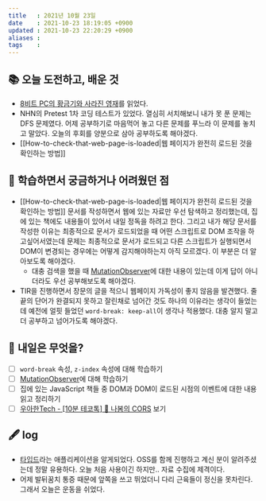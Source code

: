 ```yaml
---
title   : 2021년 10월 23일 
date    : 2021-10-23 18:19:05 +0900
updated : 2021-10-23 22:20:29 +0900
aliases : 
tags    : 
---
```

## 📚 오늘 도전하고, 배운 것
- [8비트 PC의 황금기와 사라진 영재](https://tir.netlify.app/Life/the-golden-age-of-8-bit-PC-and-genius-who-disappeared)를 읽었다.  
- NHN의 Pretest 1차 코딩 테스트가 있었다. 열심히 서치해보니 내가 못 푼 문제는 DFS 문제였다. 어제 공부하기로 마음먹어 놓고 다른 문제를 푸느라 이 문제를 놓치고 말았다. 오늘의 후회를 양분으로 삼아 공부하도록 해야겠다.  
- [[How-to-check-that-web-page-is-loaded|웹 페이지가 완전히 로드된 것을 확인하는 방법]]
	
## 🤔 학습하면서 궁금하거나 어려웠던 점
- [[How-to-check-that-web-page-is-loaded|웹 페이지가 완전히 로드된 것을 확인하는 방법]] 문서를 작성하면서 웹에 있는 자료만 우선 탐색하고 정리했는데, 집에 있는 책에도 내용들이 있어서 내일 정독을 하려고 한다. 그리고 내가 해당 문서를 작성한 이유는 최종적으로 문서가 로드되었을 때 어떤 스크립트로 DOM 조작을 하고싶어서였는데 문제는 최종적으로 문서가 로드되고 다른 스크립트가 실행되면서 DOM이 변경되는 경우에는 어떻게 감지해야하는지 아직 모르겠다. 이 부분은 더 알아보도록 해야겠다.   
	- 대충 검색을 했을 때 [MutationObserver](https://developer.mozilla.org/en-US/docs/Web/API/MutationObserver)에 대한 내용이 있는데 이게 답이 아니더라도 우선 공부해보도록 해야겠다. 
- TIR을 진행하면서 장문의 글을 적으니 웹페이지 가독성이 좋지 않음을 발견했다. 줄 끝의 단어가 완결되지 못하고 잘린채로 넘어간 것도 하나의 이유라는 생각이 들었는데 예전에 얼핏 들었던 `word-break: keep-all`이 생각나 적용했다. 대충 알지 말고 더 공부하고 넘어가도록 해야겠다.  
	
## 🌅 내일은 무엇을?
- [ ] `word-break` 속성, `z-index` 속성에 대해 학습하기
- [ ] [MutationObserver](https://developer.mozilla.org/en-US/docs/Web/API/MutationObserver)에 대해 학습하기
- [ ] 집에 있는 JavaScript 책들 중 DOM과 DOM이 로드된 시점의 이벤트에 대한 내용 읽고 정리하기 
- [ ] [우아한Tech - [10분 테코톡] 🌳 나봄의 CORS](https://www.youtube.com/watch?v=-2TgkKYmJt4&ab_channel=%EC%9A%B0%EC%95%84%ED%95%9CTech) 보기

## 🖋 log
- [타입드](https://typed.do/app)라는 애플리케이션을 알게되었다. OSS를 함께 진행하고 계신 분이 알려주셨는데 정말 유용하다. 오늘 처음 사용이긴 하지만.. 자료 수집에 제격이다.  
- 어제 발뒤꿈치 통증 때문에 앞쪽을 쓰고 뛰었더니 다리 근육들이 정신을 못차린다. 그래서 오늘은 운동을 쉬었다.

